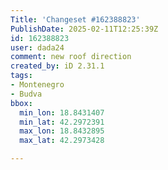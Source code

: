 ```yaml
---
Title: 'Changeset #162388823'
PublishDate: 2025-02-11T12:25:39Z
id: 162388823
user: dada24
comment: new roof direction
created_by: iD 2.31.1
tags:
- Montenegro
- Budva
bbox:
  min_lon: 18.8431407
  min_lat: 42.2972391
  max_lon: 18.8432895
  max_lat: 42.2973428

---
```

